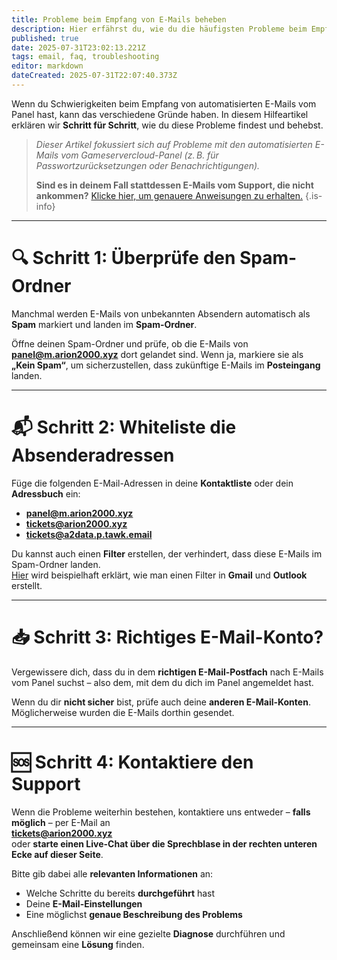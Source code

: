 ```yaml
---
title: Probleme beim Empfang von E-Mails beheben
description: Hier erfährst du, wie du die häufigsten Probleme beim Empfang von E-Mails der Gameservercloud ganz einfach lösen kannst.
published: true
date: 2025-07-31T23:02:13.221Z
tags: email, faq, troubleshooting
editor: markdown
dateCreated: 2025-07-31T22:07:40.373Z
---
```


Wenn du Schwierigkeiten beim Empfang von automatisierten E-Mails vom Panel hast, kann das verschiedene Gründe haben. In diesem Hilfeartikel erklären wir **Schritt für Schritt**, wie du diese Probleme findest und behebst.

> *Dieser Artikel fokussiert sich auf Probleme mit den automatisierten E-Mails vom Gameservercloud-Panel (z. B. für Passwortzurücksetzungen oder Benachrichtigungen).*
>
> **Sind es in deinem Fall stattdessen E-Mails vom Support, die nicht ankommen?** [Klicke hier, um genauere Anweisungen zu erhalten.](https://arion2000.tawk.help/article/64be6e3954d1b209d02369c2 "Klicke hier, um den dazugehörigen Artikel im arion2000.xyz Support-Center unter arion2000.tawk.help zu öffnen")
{.is-info}

---

# 🔍 Schritt 1: Überprüfe den Spam-Ordner

Manchmal werden E-Mails von unbekannten Absendern automatisch als **Spam** markiert und landen im **Spam-Ordner**.

Öffne deinen Spam-Ordner und prüfe, ob die E-Mails von **<panel@m.arion2000.xyz>** dort gelandet sind. Wenn ja, markiere sie als **„Kein Spam“**, um sicherzustellen, dass zukünftige E-Mails im **Posteingang** landen.

---

# 📬 Schritt 2: Whiteliste die Absenderadressen

Füge die folgenden E-Mail-Adressen in deine **Kontaktliste** oder dein **Adressbuch** ein:

- **<panel@m.arion2000.xyz>**
- **<tickets@arion2000.xyz>**
- **<tickets@a2data.p.tawk.email>**

Du kannst auch einen **Filter** erstellen, der verhindert, dass diese E-Mails im Spam-Ordner landen.  
[Hier](https://arion2000.tawk.help/article/64be6e3954d1b209d02369c2#:~:text=Outlook "Klicke hier, um den dazugehörigen Artikel im arion2000.xyz Support-Center unter arion2000.tawk.help zu öffnen") wird beispielhaft erklärt, wie man einen Filter in **Gmail** und **Outlook** erstellt.

---

# 📥 Schritt 3: Richtiges E-Mail-Konto?

Vergewissere dich, dass du in dem **richtigen E-Mail-Postfach** nach E-Mails vom Panel suchst – also dem, mit dem du dich im Panel angemeldet hast.

Wenn du dir **nicht sicher** bist, prüfe auch deine **anderen E-Mail-Konten**. Möglicherweise wurden die E-Mails dorthin gesendet.

---

# 🆘 Schritt 4: Kontaktiere den Support

Wenn die Probleme weiterhin bestehen, kontaktiere uns entweder – **falls möglich** – per E-Mail an  
**<tickets@arion2000.xyz>**  
oder **starte einen Live-Chat über die Sprechblase in der rechten unteren Ecke auf dieser Seite**.

Bitte gib dabei alle **relevanten Informationen** an:

- Welche Schritte du bereits **durchgeführt** hast
- Deine **E-Mail-Einstellungen**
- Eine möglichst **genaue Beschreibung des Problems**

Anschließend können wir eine gezielte **Diagnose** durchführen und gemeinsam eine **Lösung** finden.
